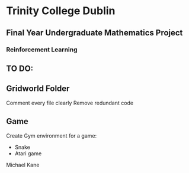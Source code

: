 # Trinity College Dublin
## Final Year Undergraduate Mathematics Project
### Reinforcement Learning 

**TO DO**:
---
Gridworld Folder
---
Comment every file clearly
Remove redundant code

**Game**
---
Create Gym environment for a game:
* Snake
* Atari game







Michael Kane
